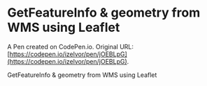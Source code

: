 # GetFeatureInfo & geometry from WMS using Leaflet

A Pen created on CodePen.io. Original URL: [https://codepen.io/izelvor/pen/jOEBLpG](https://codepen.io/izelvor/pen/jOEBLpG).

GetFeatureInfo & geometry from WMS using Leaflet
